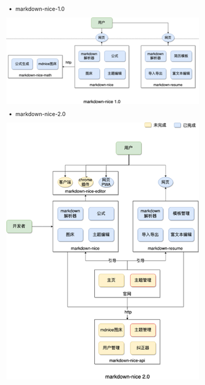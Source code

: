 - markdown-nice-1.0

![markdown-nice-1.0](./_media/architecture/markdown-nice-1.0_20191001230518.png)

- markdown-nice-2.0

![markdown-nice-2.0](./_media/architecture/markdown-nice-2.0_20191028092743.png)